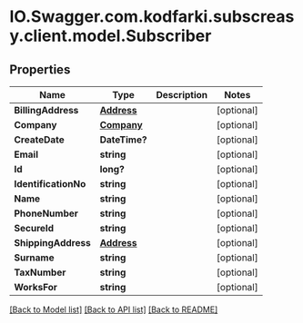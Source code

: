 # IO.Swagger.com.kodfarki.subscreasy.client.model.Subscriber
## Properties

Name | Type | Description | Notes
------------ | ------------- | ------------- | -------------
**BillingAddress** | [**Address**](Address.md) |  | [optional] 
**Company** | [**Company**](Company.md) |  | [optional] 
**CreateDate** | **DateTime?** |  | [optional] 
**Email** | **string** |  | [optional] 
**Id** | **long?** |  | [optional] 
**IdentificationNo** | **string** |  | [optional] 
**Name** | **string** |  | [optional] 
**PhoneNumber** | **string** |  | [optional] 
**SecureId** | **string** |  | [optional] 
**ShippingAddress** | [**Address**](Address.md) |  | [optional] 
**Surname** | **string** |  | [optional] 
**TaxNumber** | **string** |  | [optional] 
**WorksFor** | **string** |  | [optional] 

[[Back to Model list]](../README.md#documentation-for-models) [[Back to API list]](../README.md#documentation-for-api-endpoints) [[Back to README]](../README.md)

